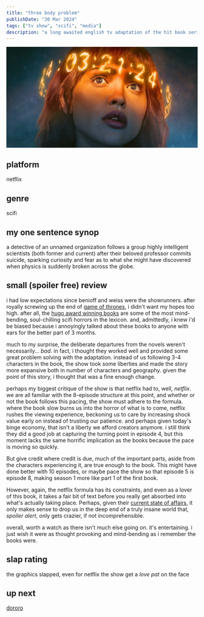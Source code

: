 ```yaml
---
title: "three body problem"
publishDate: "30 Mar 2024"
tags: ["tv show", "scifi", "media"]
description: "a long awaited english tv adaptation of the hit book series, three body problem by cixin liu"
---
```

![eiza gonzalez as auggie salazar in 3 body problem the tc series](./cover.png)

## platform
netflix


## genre
scifi


## my one sentence synop
a detective of an unnamed organization follows a group highly intelligent scientists (both former and current) after their beloved professor commits suicide, sparking curiosity and fear as to what she might have discovered when physics is suddenly broken across the globe.

## small (spoiler free) review
i had low expectations since benioff and weiss were the showrunners. after royally screwing up the end of [game of thrones](https://collider.com/game-of-thrones-ending-bad-explained/), i didn't want my hopes too high. after all, the [hugo award winning books](https://www.thehugoawards.org/hugo-history/2015-hugo-awards/) are some of the most mind-bending, soul-chilling scifi horrors in the lexicon. and, admittedly, i knew i'd be biased because i annoyingly talked about these books to anyone with ears for the better part of 3 months.

much to my surprise, the deliberate departures from the novels weren't necessarily... _bad_. in fact, i thought they worked well and provided some great problem solving with the adaptation. instead of us following 3-4 characters in the book, the show took some liberties and made the story more expansive both in number of characters and geography. given the point of this story, i thought that was a fine enough change.

perhaps my biggest critique of the show is that netflix had to, well, _netflix_. we are all familiar with the 8-episode structure at this point, and whether or not the book follows this pacing, the show must adhere to the formula. where the book slow burns us into the horror of what is to come, netflix rushes the viewing experience, beckoning us to care by increasing shock value early on instead of trusting our patience. and perhaps given today's binge economy, that isn't a liberty we afford creators anymore. i still think they did a good job at capturing the turning point in episode 4, but this moment lacks the same horrific implication as the books because the pace is moving so quickly. 

But give credit where credit is due, much of the important parts, aside from the characters experiencing it, are true enough to the book. This might have done better with 10 episodes, or maybe pace the show so that episode 5 is episode 8, making season 1 more like part 1 of the first book.  

However, again, the netflix formula has its constraints, and even as a lover of this book, it takes a fair bit of text before you really get absorbed into what's actually taking place. Perhaps, given their [current state of affairs](https://www.msn.com/en-us/money/markets/why-netflix-s-most-bullish-analyst-says-the-stock-is-no-longer-a-best-idea/ar-BB1kEf76), it only makes sense to drop us in the deep end of a truly insane world that, *spoiler alert*, only gets crazier, if not incomprehensible.

overall, worth a watch as there isn't much else going on. it's entertaining. i just wish it were as thought provoking and mind-bending as i remember the books were. 


## slap rating
the graphics slapped, even for netflix
the show get a *love pat* on the face

## up next
[dororo](https://dororo-anime.com/) 